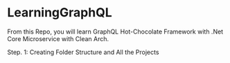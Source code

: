 # LearningGraphQL

From this Repo, you will learn GraphQL Hot-Chocolate Framework with .Net Core Microservice with Clean Arch.

Step. 1:  Creating Folder Structure and All the Projects 
